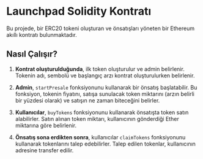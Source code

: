 # Launchpad Solidity Kontratı

Bu projede, bir ERC20 tokeni oluşturan ve önsatışları yöneten bir Ethereum akıllı kontratı bulunmaktadır.

## Nasıl Çalışır?

1. **Kontrat oluşturulduğunda**, ilk token oluşturulur ve admin belirlenir. Tokenin adı, sembolü ve başlangıç arzı kontrat oluşturulurken belirlenir.

2. **Admin**, `startPresale` fonksiyonunu kullanarak bir önsatış başlatabilir. Bu fonksiyon, tokenin fiyatını, satışa sunulacak token miktarını (arzın belirli bir yüzdesi olarak) ve satışın ne zaman biteceğini belirler.

3. **Kullanıcılar**, `buyTokens` fonksiyonunu kullanarak önsatışta token satın alabilirler. Satın alınan token miktarı, kullanıcının gönderdiği Ether miktarına göre belirlenir.

4. **Önsatış sona erdikten sonra**, kullanıcılar `claimTokens` fonksiyonunu kullanarak tokenlarını talep edebilirler. Talep edilen tokenlar, kullanıcının adresine transfer edilir.

